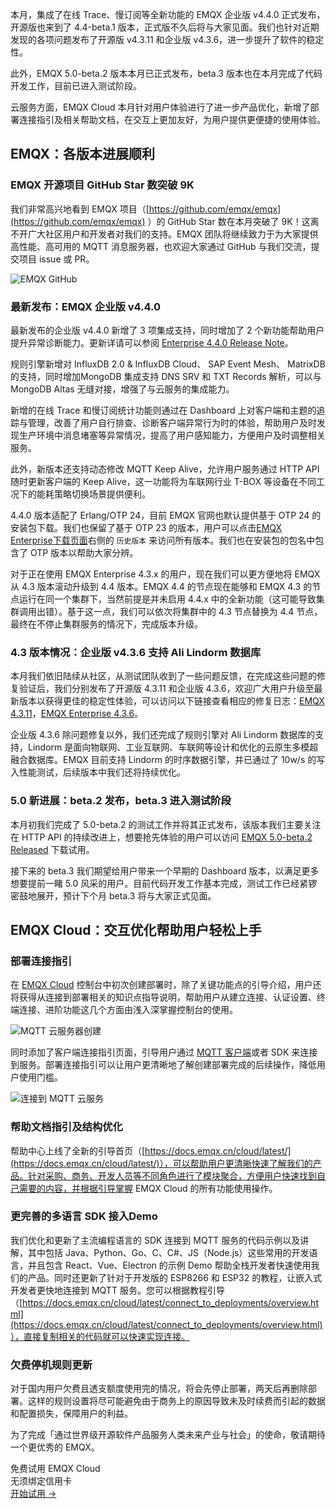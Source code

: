 本月，集成了在线 Trace、慢订阅等全新功能的 EMQX 企业版 v4.4.0 正式发布，开源版也来到了 4.4-beta.1 版本，正式版不久后将与大家见面。我们也针对近期发现的各项问题发布了开源版 v4.3.11 和企业版 v4.3.6，进一步提升了软件的稳定性。

此外，EMQX 5.0-beta.2 版本本月已正式发布，beta.3 版本也在本月完成了代码开发工作，目前已进入测试阶段。

云服务方面，EMQX Cloud 本月针对用户体验进行了进一步产品优化，新增了部署连接指引及相关帮助文档，在交互上更加友好，为用户提供更便捷的使用体验。

## EMQX：各版本进展顺利

### EMQX 开源项目 GitHub Star 数突破 9K

我们非常高兴地看到 EMQX 项目（[https://github.com/emqx/emqx](https://github.com/emqx/emqx) ）的 GitHub Star 数在本月突破了 9K！这离不开广大社区用户和开发者对我们的支持。EMQX 团队将继续致力于为大家提供高性能、高可用的 MQTT 消息服务器，也欢迎大家通过 GitHub 与我们交流，提交项目 issue 或 PR。

![EMQX GitHub](https://assets.emqx.com/images/ceeea48431795ee2d40c81140d60474d.png)

### 最新发布：EMQX 企业版 v4.4.0

最新发布的企业版 v4.4.0 新增了 3 项集成支持，同时增加了 2 个新功能帮助用户提升异常诊断能力。更新详请可以参阅 [Enterprise 4.4.0 Release Note](https://www.emqx.com/zh/changelogs/enterprise/4.4.0)。

规则引擎新增对 InfluxDB 2.0 & InfluxDB Cloud、 SAP Event Mesh、 MatrixDB 的支持，同时增加MongoDB 集成支持 DNS SRV 和 TXT Records 解析，可以与 MongoDB Altas 无缝对接，增强了与云服务的集成能力。

新增的在线 Trace 和慢订阅统计功能则通过在 Dashboard 上对客户端和主题的追踪与管理，改善了用户自行排查、诊断客户端异常行为时的体验，帮助用户及时发现生产环境中消息堵塞等异常情况，提高了用户感知能力，方便用户及时调整相关服务。

此外，新版本还支持动态修改 MQTT Keep Alive，允许用户服务通过 HTTP API 随时更新客户端的 Keep Alive，这一功能将为车联网行业 T-BOX 等设备在不同工况下的能耗策略切换场景提供便利。

4.4.0 版本适配了 Erlang/OTP 24，目前 EMQX 官网也默认提供基于 OTP 24 的安装包下载。我们也保留了基于 OTP 23 的版本，用户可以点击[EMQX Enterprise下载页面](https://www.emqx.com/zh/downloads-and-install?product=enterprise&version=4.4.0&os=Docker&oslabel=Docker)右侧的 `历史版本` 来访问所有版本。我们也在安装包的包名中包含了 OTP 版本以帮助大家分辨。

对于正在使用 EMQX Enterprise 4.3.x 的用户，现在我们可以更方便地将 EMQX 从 4.3 版本滚动升级到 4.4 版本。EMQX 4.4 的节点现在能够和 EMQX 4.3 的节点运行在同一个集群下，当然前提是并未启用 4.4.x 中的全新功能（这可能导致集群调用出错）。基于这一点，我们可以依次将集群中的 4.3 节点替换为 4.4 节点，最终在不停止集群服务的情况下，完成版本升级。

### 4.3 版本情况：企业版 v4.3.6 支持 Ali Lindorm 数据库

本月我们依旧陆续从社区，从测试团队收到了一些问题反馈，在完成这些问题的修复验证后，我们分别发布了开源版 4.3.11 和企业版 4.3.6，欢迎广大用户升级至最新版本以获得更佳的稳定性体验，可以访问以下链接查看相应的修复日志：[EMQX 4.3.11](https://www.emqx.com/zh/changelogs/broker/4.3.11)，[EMQX Enterprise 4.3.6](https://www.emqx.com/zh/changelogs/enterprise/4.3.6)。

企业版 4.3.6 除问题修复以外，我们还完成了规则引擎对 Ali Lindorm 数据库的支持，Lindorm 是面向物联网、工业互联网、车联网等设计和优化的云原生多模超融合数据库。EMQX 目前支持 Lindorm 的时序数据引擎，并已通过了 10w/s 的写入性能测试，后续版本中我们还将持续优化。

### 5.0 新进展：beta.2 发布，beta.3 进入测试阶段

本月初我们完成了 5.0-beta.2 的测试工作并将其正式发布，该版本我们主要关注在 HTTP API 的持续改进上，想要抢先体验的用户可以访问 [EMQX 5.0-beta.2 Released](https://github.com/emqx/emqx/releases/tag/v5.0-beta.2) 下载试用。

接下来的 beta.3 我们期望给用户带来一个早期的 Dashboard 版本，以满足更多想要提前一睹 5.0 风采的用户。目前代码开发工作基本完成，测试工作已经紧锣密鼓地展开，预计下个月 beta.3 将与大家正式见面。

## EMQX Cloud：交互优化帮助用户轻松上手

### 部署连接指引

在 [EMQX Cloud](https://www.emqx.com/zh/cloud) 控制台中初次创建部署时，除了关键功能点的引导介绍，用户还将获得从连接到部署相关的知识点指导说明，帮助用户从建立连接、认证设置、终端连接、进阶功能这几个方面由浅入深掌握控制台的使用。

![MQTT 云服务器创建](https://assets.emqx.com/images/9f01bdf3be20b562b3c7cacb1f661665.png)

同时添加了客户端连接指引页面，引导用户通过 [MQTT 客户端](https://www.emqx.com/zh/mqtt-client-sdk)或者 SDK 来连接到服务。部署连接指引可以让用户更清晰地了解创建部署完成的后续操作，降低用户使用门槛。

![连接到 MQTT 云服务](https://assets.emqx.com/images/a8f0cb0ef85620d61010caaf19a4304c.png)


### 帮助文档指引及结构优化

帮助中心上线了全新的引导首页（[https://docs.emqx.cn/cloud/latest/](https://docs.emqx.cn/cloud/latest/)），可以帮助用户更清晰快速了解我们的产品。针对采购、商务、开发人员等不同角色进行了模块聚合，方便用户快速找到自己需要的内容，并根据引导掌握 EMQX Cloud 的所有功能使用操作。

### 更完善的多语言 SDK 接入Demo

我们优化和更新了主流编程语言的 SDK 连接到 MQTT 服务的代码示例以及讲解，其中包括 Java、Python、Go、C、C#、JS（Node.js）这些常用的开发语言，并且包含 React、Vue、Electron 的示例 Demo 帮助全栈开发者快速使用我们的产品。同时还更新了针对于开发版的 ESP8266 和 ESP32 的教程，让嵌入式开发者更快地连接到 MQTT 服务。您可以根据教程引导（[https://docs.emqx.cn/cloud/latest/connect_to_deployments/overview.html](https://docs.emqx.cn/cloud/latest/connect_to_deployments/overview.html)），直接复制相关的代码就可以快速实现连接。

### 欠费停机规则更新

对于国内用户欠费且透支额度使用完的情况，将会先停止部署，两天后再删除部署。这样的规则设置将尽可能避免由于商务上的原因导致未及时续费而引起的数据和配置损失，保障用户的利益。


为了完成「通过世界级开源软件产品服务人类未来产业与社会」的使命，敬请期待一个更优秀的 EMQX。


<section class="promotion">
    <div>
        免费试用 EMQX Cloud
        <div class="is-size-14 is-text-normal has-text-weight-normal">无须绑定信用卡</div>
    </div>
    <a href="https://accounts-zh.emqx.com/signup?continue=https://cloud.emqx.com/console/deployments/0?oper=new" class="button is-gradient px-5">开始试用 →</a >
</section>
